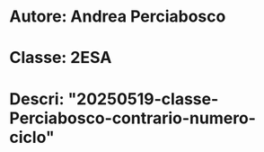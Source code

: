 # Autore: Andrea Perciabosco
# Classe: 2ESA
# Descri: "20250519-classe-Perciabosco-contrario-numero-ciclo"
